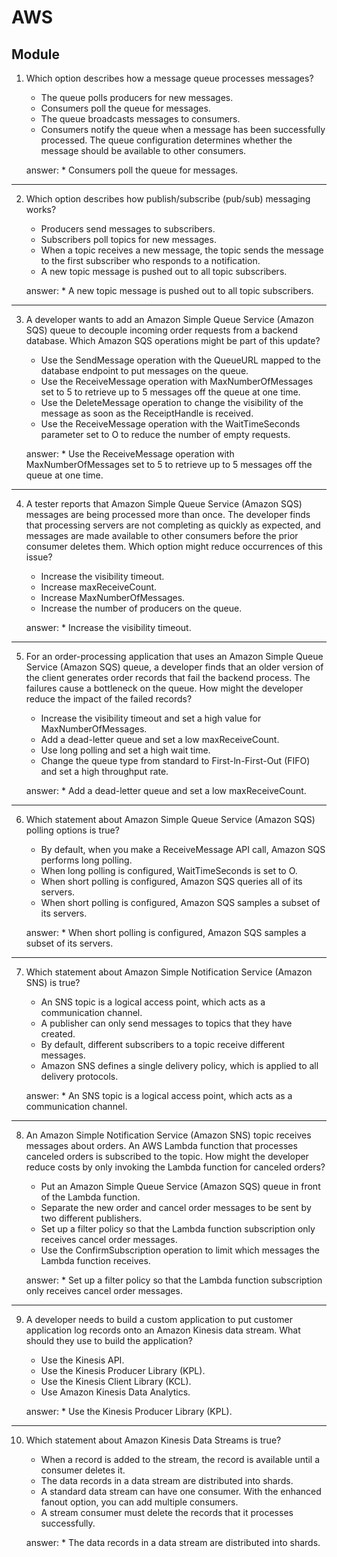 # AWS
## Module 

1. Which option describes how a message queue processes messages?
    * The queue polls producers for new messages.
    * Consumers poll the queue for messages.
    * The queue broadcasts messages to consumers.
    * Consumers notify the queue when a message has been successfully
      processed. The queue configuration determines whether the message should
      be available to other consumers.

    answer: * Consumers poll the queue for messages.
---
2. Which option describes how publish/subscribe (pub/sub) messaging works?
    * Producers send messages to subscribers.
    * Subscribers poll topics for new messages.
    * When a topic receives a new message, the topic sends the message to the
      first subscriber who responds to a notification.
    * A new topic message is pushed out to all topic subscribers.

    answer: * A new topic message is pushed out to all topic subscribers.
---
3. A developer wants to add an Amazon Simple Queue Service (Amazon SQS) queue to
decouple incoming order requests from a backend database. Which Amazon SQS
operations might be part of this update?
    * Use the SendMessage operation with the QueueURL mapped to the
      database endpoint to put messages on the queue.
    * Use the ReceiveMessage operation with MaxNumberOfMessages set to 5 to
      retrieve up to 5 messages off the queue at one time.
    * Use the DeleteMessage operation to change the visibility of the message as
      soon as the ReceiptHandle is received.
    * Use the ReceiveMessage operation with the WaitTimeSeconds parameter set
      to O to reduce the number of empty requests.

    answer: * Use the ReceiveMessage operation with MaxNumberOfMessages set to 5 to retrieve up to 5 messages off the queue at one time.
---
4. A tester reports that Amazon Simple Queue Service (Amazon SQS) messages are
being processed more than once. The developer finds that processing servers are not
completing as quickly as expected, and messages are made available to other
consumers before the prior consumer deletes them. Which option might reduce
occurrences of this issue?
    * Increase the visibility timeout.
    * Increase maxReceiveCount.
    * Increase MaxNumberOfMessages.
    * Increase the number of producers on the queue.

    answer: * Increase the visibility timeout.
---
5. For an order-processing application that uses an Amazon Simple Queue Service
(Amazon SQS) queue, a developer finds that an older version of the client generates
order records that fail the backend process. The failures cause a bottleneck on the
queue. How might the developer reduce the impact of the failed records?
    * Increase the visibility timeout and set a high value for
      MaxNumberOfMessages.
    * Add a dead-letter queue and set a low maxReceiveCount.
    * Use long polling and set a high wait time.
    * Change the queue type from standard to First-ln-First-Out (FIFO) and set a
      high throughput rate.

    answer: * Add a dead-letter queue and set a low maxReceiveCount.
---
6. Which statement about Amazon Simple Queue Service (Amazon SQS) polling
options is true?
    * By default, when you make a ReceiveMessage API call, Amazon SQS
      performs long polling.
    * When long polling is configured, WaitTimeSeconds is set to O.
    * When short polling is configured, Amazon SQS queries all of its servers.
    * When short polling is configured, Amazon SQS samples a subset of its
      servers.

    answer: * When short polling is configured, Amazon SQS samples a subset of its servers.
---
7. Which statement about Amazon Simple Notification Service (Amazon SNS) is true?
    * An SNS topic is a logical access point, which acts as a communication
      channel.
    * A publisher can only send messages to topics that they have created.
    * By default, different subscribers to a topic receive different messages.
    * Amazon SNS defines a single delivery policy, which is applied to all delivery
      protocols.

    answer: * An SNS topic is a logical access point, which acts as a communication channel.
---
8. An Amazon Simple Notification Service (Amazon SNS) topic receives messages
about orders. An AWS Lambda function that processes canceled orders is subscribed
to the topic. How might the developer reduce costs by only invoking the Lambda
function for canceled orders?
    * Put an Amazon Simple Queue Service (Amazon SQS) queue in front of the
      Lambda function.
    * Separate the new order and cancel order messages to be sent by two
      different publishers.
    * Set up a filter policy so that the Lambda function subscription only receives
      cancel order messages.
    * Use the ConfirmSubscription operation to limit which messages the Lambda
      function receives.

    answer: * Set up a filter policy so that the Lambda function subscription only receives cancel order messages.
---
9. A developer needs to build a custom application to put customer application log
records onto an Amazon Kinesis data stream. What should they use to build the
application?
    * Use the Kinesis API.
    * Use the Kinesis Producer Library (KPL).
    * Use the Kinesis Client Library (KCL).
    * Use Amazon Kinesis Data Analytics.

    answer: * Use the Kinesis Producer Library (KPL).
---
10. Which statement about Amazon Kinesis Data Streams is true?
    * When a record is added to the stream, the record is available until a
      consumer deletes it.
    * The data records in a data stream are distributed into shards.
    * A standard data stream can have one consumer. With the enhanced fanout
      option, you can add multiple consumers.
    * A stream consumer must delete the records that it processes successfully.

    answer: * The data records in a data stream are distributed into shards.

